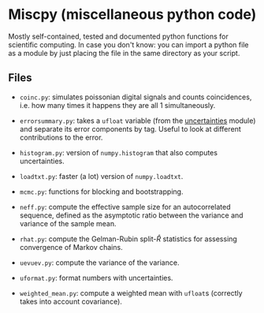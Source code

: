 # Miscpy (miscellaneous python code)

Mostly self-contained, tested and documented python functions for scientific
computing. In case you don't know: you can import a python file as a module by
just placing the file in the same directory as your script.

## Files

* `coinc.py`: simulates poissonian digital signals and counts coincidences,
  i.e. how many times it happens they are all 1 simultaneously.

* `errorsummary.py`: takes a `ufloat` variable (from the
  [uncertainties](https://github.com/lebigot/uncertainties) module) and
  separate its error components by tag. Useful to look at different
  contributions to the error.

* `histogram.py`: version of `numpy.histogram` that also computes uncertainties.

* `loadtxt.py`: faster (a lot) version of `numpy.loadtxt`.

* `mcmc.py`: functions for blocking and bootstrapping.

* `neff.py`: compute the effective sample size for an autocorrelated sequence,
  defined as the asymptotic ratio between the variance and variance of the
  sample mean.

* `rhat.py`: compute the Gelman-Rubin split-$\hat R$ statistics for assessing
  convergence of Markov chains.

* `uevuev.py`: compute the variance of the variance.

* `uformat.py`: format numbers with uncertainties.

* `weighted_mean.py`: compute a weighted mean with `ufloat`s (correctly takes
  into account covariance).
